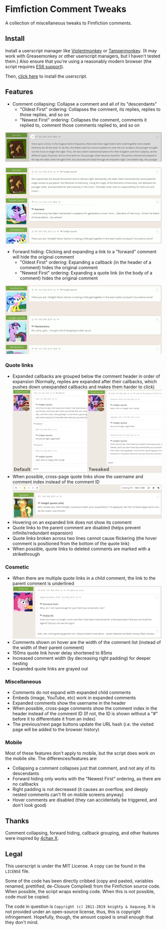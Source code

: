 # Fimfiction Comment Tweaks

A collection of miscellaneous tweaks to Fimfiction comments.

## Install

Install a userscript manager like [Violentmonkey](https://violentmonkey.github.io/get-it/) or [Tampermonkey](https://www.tampermonkey.net/). (It may work with Greasemonkey or other userscript managers, but I haven't tested them.) Also ensure that you're using a reasonably modern browser (the script requires [ES6 support](https://caniuse.com/#feat=es6)).

Then, [click here](https://github.com/PluieElectrique/fimfic-comment-tweaks/raw/master/comment-tweaks.user.js) to install the userscript.

## Features

* Comment collapsing: Collapse a comment and all of its "descendants"
    * "Oldest First" ordering: Collapses the comment, its replies, replies to those replies, and so on
    * "Newest First" ordering: Collapses the comment, comments it replied to, comment those comments replied to, and so on

![Comment collapse button in the header of a comment.](https://github.com/PluieElectrique/fimfic-comment-tweaks/raw/master/screenshots/comment-collapse-button.png)

![Animation of a comment and descendant collapsing.](https://github.com/PluieElectrique/fimfic-comment-tweaks/raw/master/screenshots/comment-collapsing.gif)

* Forward hiding: Clicking and expanding a link to a "forward" comment will hide the original comment
    * "Oldest First" ordering: Expanding a callback (in the header of a comment) hides the original comment
    * "Newest First" ordering: Expanding a quote link (in the body of a comment) hides the original comment

![Animation of forward hiding.](https://github.com/PluieElectrique/fimfic-comment-tweaks/raw/master/screenshots/forward-hiding.gif)

### Quote links

* Expanded callbacks are grouped below the comment header in order of expansion (Normally, replies are expanded after their callbacks, which pushes down unexpanded callbacks and makes them harder to click)
![Comparison of normal and tweaked comment expansion from callbacks.](https://github.com/PluieElectrique/fimfic-comment-tweaks/raw/master/screenshots/callback-grouping.png)
* When possible, cross-page quote links show the username and comment index instead of the comment ID
![Cross-page quote link showing the username and comment index.](https://github.com/PluieElectrique/fimfic-comment-tweaks/raw/master/screenshots/cross-page-quote-link.png)
* Hovering on an expanded link does not show its comment
* Quote links to the parent comment are disabled (helps prevent infinite/redundant expansion)
* Quote links broken across two lines cannot cause flickering (the hover comment is positioned from the bottom of the quote link)
* When possible, quote links to deleted comments are marked with a strikethrough

### Cosmetic

* When there are multiple quote links in a child comment, the link to the parent comment is underlined
![Underlined parent link in an expanded child comment with multiple quote links.](https://github.com/PluieElectrique/fimfic-comment-tweaks/raw/master/screenshots/parent-link-highlight.png)
* Comments shown on hover are the width of the comment list (instead of the width of their parent comment)
* 150ms quote link hover delay shortened to 85ms
* Increased comment width (by decreasing right padding) for deeper nesting
* Expanded quote links are grayed out

### Miscellaneous

* Comments do not expand with expanded child comments
* Embeds (image, YouTube, etc) work in expanded comments
* Expanded comments show the username in the header
* When possible, cross-page comments show the comment index in the header instead of the comment ID (If not, the ID is shown without a "#" before it to differentiate it from an index)
* The previous/next page buttons update the URL hash (i.e. the visited page will be added to the browser history)

### Mobile

Most of these features don't apply to mobile, but the script does work on the mobile site. The differences/features are:

* Collapsing a comment collapses just that comment, and not any of its descendants
* Forward hiding only works with the "Newest First" ordering, as there are no callbacks
* Right padding is not decreased (it causes an overflow, and deeply nested comments can't fit on mobile screens anyway)
* Hover comments are disabled (they can accidentally be triggered, and don't look good)

## Thanks

Comment collapsing, forward hiding, callback grouping, and other features were inspired by [4chan X](https://www.4chan-x.net/).

## Legal

This userscript is under the MIT License. A copy can be found in the `LICENSE` file.

Some of the code has been directly cribbed (copy and pasted, variables renamed, prettified, de-Closure Compiled) from the Fimfiction source code. When possible, the script wraps existing code. When this is not possible, code must be copied.

The code in question is `Copyright (c) 2011-2019 knighty & Xaquseg`. It is not provided under an open-source license, thus, this is copyright infringement. Hopefully, though, the amount copied is small enough that they don't mind.
